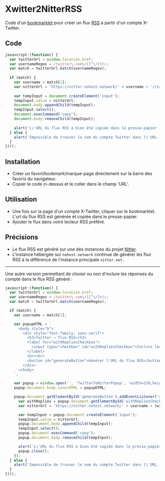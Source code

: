 # Xwitter2NitterRSS

Code d'un [bookmarklet]([url](https://fr.wikipedia.org/wiki/Bookmarklet)) pour créer un flux [RSS]([url](https://fr.wikipedia.org/wiki/RSS)) à partir d'un compte X-Twitter.

## Code

```javascript
javascript:(function() {
  var twitterUrl = window.location.href;
  var usernameRegex = /twitter\.com\/([^\/]+)/;
  var match = twitterUrl.match(usernameRegex);
  
  if (match) {
    var username = match[1];
    var nitterUrl = 'https://nitter.nohost.network/' + username + '/rss';
    
    var tempInput = document.createElement('input');
    tempInput.value = nitterUrl;
    document.body.appendChild(tempInput);
    tempInput.select();
    document.execCommand('copy');
    document.body.removeChild(tempInput);
    
    alert('L\'URL du flux RSS a bien été copiée dans le presse-papier : ' + nitterUrl);
  } else {
    alert('Impossible de trouver le nom du compte Twitter dans l\'URL.');
  }
})();
```

## Installation
- Créer un favori/bookmark/marque-page directement sur la barre des favoris du navigateur.
- Copier le code ci-dessus et le coller dans le champ 'URL'.

## Utilisation
- Une fois sur la page d'un compte X-Twitter, cliquer sur le bookmarklet. L'url du flux RSS est générée et copiée dans le presse-papier.
- Ajouter le flux dans votre lecteur RSS préféré.

## Précisions
- Le flux RSS est généré sur une des instances du projet [Nitter]([url](https://github.com/zedeus/nitter)). 
- L'instance hébergée sur `nohost.network` continue de générer les flux RSS à la différence de l'instance principale `nitter.net`.

---

Une autre version permettant de choisir ou non d'inclure les réponses du compte dans le flux RSS généré :

```javascript
javascript:(function() {
  var twitterUrl = window.location.href;
  var usernameRegex = /twitter\.com\/([^\/]+)/;
  var match = twitterUrl.match(usernameRegex);

  if (match) {
    var username = match[1];

    var popupHTML = `
      <body style="b">
        <div style="font-family: sans-serif">
          <h3>Twitter → flux RSS</h3>
          <label for="withRepliesCheckbox">
            <input type="checkbox" id="withRepliesCheckbox">Inclure les réponses
          </label>
          <br><br>
          <button id="generateButton">Générer l'URL du flux RSS</button>
        </div>
      </body>
    `;

    var popup = window.open('', 'TwitterToNitterPopup', 'width=220,height=160');
    popup.document.body.innerHTML = popupHTML;

    popup.document.getElementById('generateButton').addEventListener('click', function() {
      var withReplies = popup.document.getElementById('withRepliesCheckbox').checked;
      var nitterUrl = 'https://nitter.nohost.network/' + username + (withReplies ? '/with_replies/rss' : '/rss');

      var tempInput = popup.document.createElement('input');
      tempInput.value = nitterUrl;
      popup.document.body.appendChild(tempInput);
      tempInput.select();
      popup.document.execCommand('copy');
      popup.document.body.removeChild(tempInput);

      alert('L\'URL du flux RSS a bien été copiée dans le presse-papier : ' + nitterUrl);
      popup.close();
    });
  } else {
    alert('Impossible de trouver le nom du compte Twitter dans l\'URL.');
  }
})();
```

